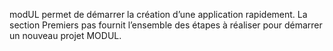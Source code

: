 modUL permet de démarrer la création d’une application rapidement. La section Premiers pas fournit l’ensemble des étapes à réaliser pour démarrer un nouveau projet MODUL.